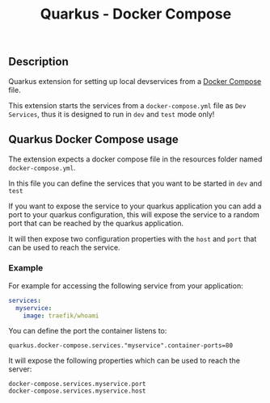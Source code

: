 <div align="center">

# Quarkus - Docker Compose
</div>
<br>

## Description


Quarkus  extension for setting up local devservices from a [Docker Compose](https://github.com/docker/compose) file.

This extension starts the services from a `docker-compose.yml` file as `Dev Services`, thus it is designed to run in
`dev` and `test` mode only!


## Quarkus Docker Compose usage


The extension expects a docker compose file in the resources folder named `docker-compose.yml`.

In this file you can define the services that you want to be started in `dev` and `test`

If you want to expose the service to your quarkus application you can add a port to your quarkus configuration,
this will expose the service to a random port that can be reached by the quarkus application.

It will then expose two
configuration properties with the `host` and `port` that can be used to reach the service.

### Example
For example for accessing the following service from your application:
```yaml
services:
  myservice:
    image: traefik/whoami
```

You can define the port the container listens to:

```properties
quarkus.docker-compose.services."myservice".container-ports=80
```

It will expose the following properties which can be used to reach the server:
```properties
docker-compose.services.myservice.port
docker-compose.services.myservice.host
```